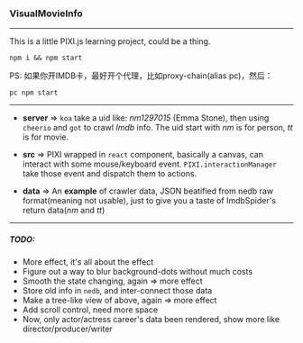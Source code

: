 ### VisualMovieInfo

----


This is a little PIXI.js learning project, could be a thing.

````
npm i && npm start    
````

PS: 如果你开IMDB卡，最好开个代理，比如proxy-chain(alias pc)，然后：

````
pc npm start    
````

----

- **server** => `koa` take a uid like: _nm1297015_ (Emma Stone), then using `cheerio` and `got` to crawl _Imdb_ info. The uid start with _nm_ is for person, _tt_ is for movie.

- **src** => PIXI wrapped in `react` component, basically a canvas, can interact with some mouse/keyboard event. `PIXI.interactionManager` take those event and dispatch them to actions.

- **data** => An **example** of crawler data, JSON beatified from nedb raw format(meaning not usable), just to give you a taste of ImdbSpider's return data(_nm_ and _tt_)

----

<!-- I try to write it `react` component style with PIXI, but there's limitations, It's impossible to have stateless-like component and using `react` life-cycle to update or mount etc... the data-flow is naturally top-to-bottom, but the updating is manually. -->

##### TODO:

- More effect, it's all about the effect
- Figure out a way to blur background-dots without much costs
- Smooth the state changing, again => more effect
- Store old info in `nedb`, and inter-connect those data
- Make a tree-like view of above, again => more effect
- Add scroll control, need more space
- Now, only actor/actress career's data been rendered, show more like director/producer/writer
